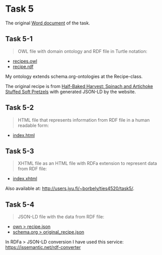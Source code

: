 # Task 5

The original [Word document](https://jyu-my.sharepoint.com/:w:/g/personal/borbely_jyu_fi/ERg2yx8XEdNHuQ-EgszAKjABFY6rSbOEYFQxMekQu-DtBw?e=hpNSd3) of the task.

## Task 5-1

> OWL file with domain ontology and RDF file in Turtle notation:

* [recipes.owl](task5/recipes.owl)
* [recipe.rdf](task5/recipe.rdf)

My ontology extends schema.org-ontologies at the Recipe-class.

The original recipe is from [Half-Baked Harvest: Spinach and Artichoke Stuffed Soft Pretzels](https://www.halfbakedharvest.com/spinach-and-artichoke-stuffed-soft-pretzels/) with generated JSON-LD by the website.

## Task 5-2

> HTML file that represents information from RDF file in a human readable form:

* [index.html](task5/index.html)

## Task 5-3

> XHTML file as an HTML file with RDFa extension to represent data from RDF file: 

* [index.xhtml](task5/index.xhtml)

Also available at: http://users.jyu.fi/~borbely/ties4520/task5/.

## Task 5-4

> JSON-LD file with the data from RDF file:

* [own > recipe.json](task5/recipe.json)
* [schema.org > original_recipe.json](task5/original_recipe.json)

In RDFa > JSON-LD conversion I have used this service: https://issemantic.net/rdf-converter